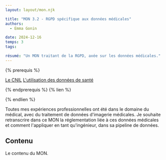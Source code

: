 ```yaml
---
layout: layout/mon.njk

title: "MON 3.2 - RGPD spécifique aux données médicales"
authors:
  - Emma Gonin

date: 2024-12-16
temps: 3
tags:

résumé: "Un MON traitant de la RGPD, axée sur les données médicales."
---
```


{% prerequis %}

[Le CNIL](https://www.cnil.fr/fr/le-rgpd-applique-au-secteur-de-la-sante)
[L'utilisation des données de santé](https://www.legalplace.fr/guides/rgpd-donnees-sante/)

{% endprerequis %}
{% lien %}


{% endlien %}

Toutes mes expériences professionnelles ont été dans le domaine du médical, avec du traitement de données d'imagerie médicales. Je souhaite retranscrire dans ce MON la réglementation liée à ces données médicales et comment l'appliquer en tant qu'ingénieur, dans sa pipeline de données.

## Contenu

Le contenu du MON.
